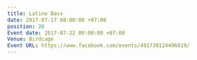 ```yaml
---
title: Latino Bass
date: 2017-07-17 08:00:00 +07:00
position: 26
Event date: 2017-07-22 00:00:00 +07:00
Venue: Birdcage
Event URL: https://www.facebook.com/events/491738124496819/
---
```


